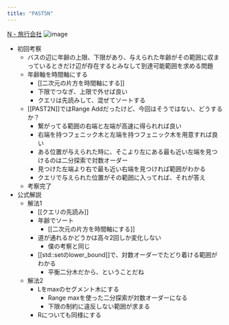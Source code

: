 ```yaml
---
title: "PAST5N"
---
```


[N - 旅行会社](https://atcoder.jp/contests/past202012-open/tasks/past202012_n)
![image](https://gyazo.com/c0b27c17755f5bd753462bf179457248/thumb/1000)

- 初回考察
    - バスの辺に年齢の上限、下限があり、与えられた年齢がその範囲に収まっているときだけ辺が存在するとみなして到達可能範囲を求める問題
    - 年齢軸を時間軸にする
        - [[二次元の片方を時間軸にする]]
        - 下限でつなぎ、上限で外せば良い
        - クエリは先読みして、混ぜてソートする
    - [[PAST2N]]ではRange Addだったけど、今回はそうではない、どうするか？
        - 繋がってる範囲の右端と左端が高速に得られれば良い
        - 右端を持つフェニック木と左端を持つフェニック木を用意すれば良い
        - ある位置が与えられた時に、そこより左にある最も近い左端を見つけるのは二分探索で対数オーダー
        - 見つけた左端より右で最も近い右端を見つければ範囲がわかる
        - クエリで与えられた位置がその範囲に入ってれば、それが答え
    - 考察完了
- 公式解説
    - 解法1
        - [[クエリの先読み]]
        - 年齢でソート
            - [[二次元の片方を時間軸にする]]
        - 道が通れるかどうかは高々2回しか変化しない
            - 僕の考察と同じ
        - [[std::setのlower_bound]]で、対数オーダーでたどり着ける範囲がわかる
            - 平衡二分木だから、ということだね
    - 解法2
        - Lをmaxのセグメント木にする
            - Range maxを使った二分探索が対数オーダーになる
            - 下限の制約に違反しない範囲が求まる
        - Rについても同様にする

